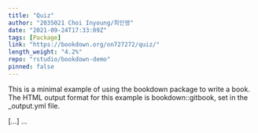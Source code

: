 ```yaml
---
title: "Quiz"
author: "2035021 Choi Inyoung/최인영"
date: "2021-09-24T17:33:09Z"
tags: [Package]
link: "https://bookdown.org/on727272/quiz/"
length_weight: "4.2%"
repo: "rstudio/bookdown-demo"
pinned: false
---
```


<p>This is a minimal example of using the bookdown package to write a book. The HTML output format for this example is bookdown::gitbook, set in the _output.yml file.</p> [...]  ...
